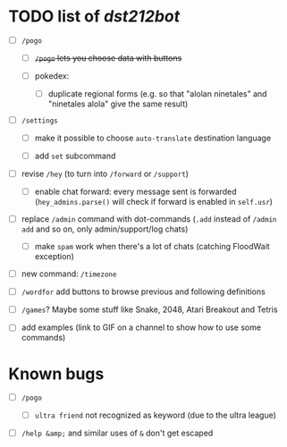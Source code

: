 # TODO list of *dst212bot*

- [ ] `/pogo`
  
  - [ ] ~~`/pogo` lets you choose data with buttons~~
  
  - [ ] pokedex:
    
    - [ ] duplicate regional forms (e.g. so that "alolan ninetales" and "ninetales alola" give the same result)

- [ ] `/settings`
  
  - [ ] make it possible to choose `auto-translate` destination language
  
  - [ ] add `set` subcommand

- [ ] revise `/hey` (to turn into `/forward` or `/support`)
  
  - [ ] enable chat forward: every message sent is forwarded (`hey_admins.parse()` will check if forward is enabled in `self.usr`)

- [ ] replace `/admin` command with dot-commands (`.add` instead of `/admin add` and so on, only admin/support/log chats)
  
  - [ ] make `spam` work when there's a lot of chats (catching FloodWait exception)

- [ ] new command: `/timezone`

- [ ] `/wordfor` add buttons to browse previous and following definitions

- [ ] `/games`? Maybe some stuff like Snake, 2048, Atari Breakout and Tetris

- [ ] add examples (link to GIF on a channel to show how to use some commands)

# Known bugs

- [ ] `/pogo`
  
  - [ ] `ultra friend` not recognized as keyword (due to the ultra league)

- [ ] `/help &amp;` and similar uses of `&` don't get escaped
